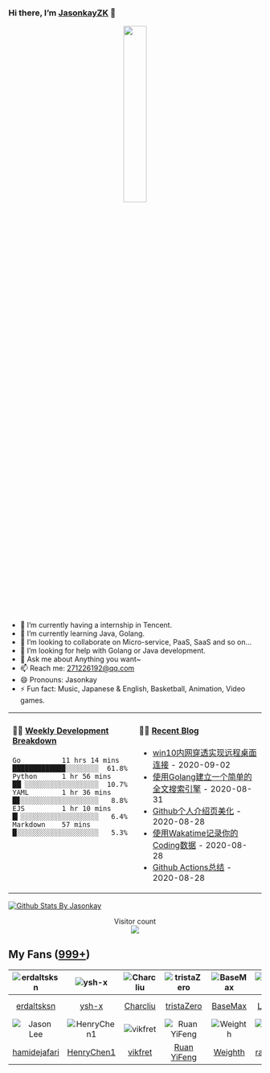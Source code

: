 ### Hi there, I’m [JasonkayZK](https://jasonkayzk.github.io/) 👋

<p align="center">
  <img src="https://github.com/JasonkayZK/jasonkayzk/blob/master/hello-world.gif" width="30%">
</p>


- 🔭 I’m currently having a internship in Tencent.
- 🌱 I’m currently learning Java, Golang.
- 👯 I’m looking to collaborate on Micro-service, PaaS, SaaS and so on…
- 🤔 I’m looking for help with Golang or Java development.
- 💬 Ask me about Anything you want~
- 📫 Reach me: 271226192@qq.com
- 😄 Pronouns: Jasonkay
- ⚡ Fun fact: Music, Japanese & English, Basketball, Animation, Video games.

<table width="800px">
<tr>
<td valign="top" width="50%">

#### 🏊‍♂️ <a href="https://gist.github.com/JasonkayZK/59ead22758ee823e48b558d3cff332f1" target="_blank">Weekly Development Breakdown</a>

<!-- code_time starts -->

```text
Go          11 hrs 14 mins ████████████▉░░░░░░░░  61.8%
Python      1 hr 56 mins   ██▏░░░░░░░░░░░░░░░░░░  10.7%
YAML        1 hr 36 mins   █▊░░░░░░░░░░░░░░░░░░░   8.8%
EJS         1 hr 10 mins   █▎░░░░░░░░░░░░░░░░░░░   6.4%
Markdown    57 mins        █░░░░░░░░░░░░░░░░░░░░   5.3%
```

<!-- code_time ends -->
</td>

<td valign="top" width="50%">

#### 🤹‍♀️ <a href="https://jasonkayzk.github.io/" target="_blank">Recent Blog</a>

<!-- blog starts -->
* <a href='https://jasonkayzk.github.io/2020/09/02/win10%E5%86%85%E7%BD%91%E7%A9%BF%E9%80%8F%E5%AE%9E%E7%8E%B0%E8%BF%9C%E7%A8%8B%E6%A1%8C%E9%9D%A2%E8%BF%9E%E6%8E%A5/' target='_blank'>win10内网穿透实现远程桌面连接</a> - 2020-09-02
* <a href='https://jasonkayzk.github.io/2020/08/31/%E4%BD%BF%E7%94%A8Golang%E5%BB%BA%E7%AB%8B%E4%B8%80%E4%B8%AA%E7%AE%80%E5%8D%95%E7%9A%84%E5%85%A8%E6%96%87%E6%90%9C%E7%B4%A2%E5%BC%95%E6%93%8E/' target='_blank'>使用Golang建立一个简单的全文搜索引擎</a> - 2020-08-31
* <a href='https://jasonkayzk.github.io/2020/08/28/Github%E4%B8%AA%E4%BA%BA%E4%BB%8B%E7%BB%8D%E9%A1%B5%E7%BE%8E%E5%8C%96/' target='_blank'>Github个人介绍页美化</a> - 2020-08-28
* <a href='https://jasonkayzk.github.io/2020/08/28/%E4%BD%BF%E7%94%A8Wakatime%E8%AE%B0%E5%BD%95%E4%BD%A0%E7%9A%84Coding%E6%95%B0%E6%8D%AE/' target='_blank'>使用Wakatime记录你的Coding数据</a> - 2020-08-28
* <a href='https://jasonkayzk.github.io/2020/08/28/Github-Actions%E6%80%BB%E7%BB%93/' target='_blank'>Github Actions总结</a> - 2020-08-28
<!-- blog ends -->

</td>
</tr>

</table>


[![Github Stats By Jasonkay](https://github-readme-stats.vercel.app/api?username=jasonkayzk&show_icons=true&title_color=0366d6&icon_color=ffc83d&text_color=24292e&bg_color=fff)](https://github.com/jasonkayzk/)


<p align="center"> 
  Visitor count<br>
  <img src="https://profile-counter.glitch.me/jasonkayzk/count.svg" />
</p>

## My Fans ([999+](https://github.com/jasonkayzk?tab=followers))

| ![erdaltsksn](https://avatars0.githubusercontent.com/u/22197800?s=80&v=4) | ![ysh-x](https://avatars3.githubusercontent.com/u/42147996?s=80&v=4) | ![Charcliu](https://avatars2.githubusercontent.com/u/23503649?s=80&v=4) | ![tristaZero](https://avatars2.githubusercontent.com/u/27757146?s=80&v=4) | ![BaseMax](https://avatars3.githubusercontent.com/u/2658040?s=80&v=4) | ![LouisYLWang](https://avatars3.githubusercontent.com/u/11455901?s=80&v=4) | ![ASJ-PAYIZ](https://avatars1.githubusercontent.com/u/48379266?s=80&v=4) | ![wangxiaoxiang5599](https://avatars2.githubusercontent.com/u/31461411?s=80&v=4) |
| :----------------------------------------------------------: | :----------------------------------------------------------: | :----------------------------------------------------------: | :----------------------------------------------------------: | :----------------------------------------------------------: | :----------------------------------------------------------: | :----------------------------------------------------------: | :----------------------------------------------------------: |
|         [erdaltsksn](https://github.com/erdaltsksn)          |              [ysh-x](https://github.com/ysh-x)               |           [Charcliu](https://github.com/Charcliu)            |         [tristaZero](https://github.com/tristaZero)          |            [BaseMax](https://github.com/BaseMax)             |        [LouisYLWang](https://github.com/LouisYLWang)         |          [ASJ-PAYIZ](https://github.com/ASJ-PAYIZ)           |  [wangxiaoxiang5599](https://github.com/wangxiaoxiang5599)   |
| ![Jason Lee](https://avatars1.githubusercontent.com/u/37927931?s=80&v=4) | ![HenryChen1](https://avatars3.githubusercontent.com/u/24852788?s=80&v=4) | ![vikfret](https://avatars3.githubusercontent.com/u/56179621?s=80&v=4) | ![Ruan YiFeng](https://avatars2.githubusercontent.com/u/905434?s=80&v=4) | ![Weighth](https://avatars3.githubusercontent.com/u/55311703?s=80&v=4) | ![rakzhodekams](https://avatars0.githubusercontent.com/u/16127381?s=80&v=4) | ![flashfoxter](https://avatars1.githubusercontent.com/u/2852886?s=80&v=4) | ![DuHouAn](https://avatars0.githubusercontent.com/u/33805265?s=80&v=4) |
|       [hamidejafari](https://github.com/hamidejafari)        |         [HenryChen1](https://github.com/HenryChen1)          |            [vikfret](https://github.com/vikfret)             |           [Ruan YiFeng](https://github.com/ruanyf)           |            [Weighth](https://github.com/Weighth)             |       [rakzhodekams](https://github.com/rakzhodekams)        |        [flashfoxter](https://github.com/flashfoxter)         |            [DuHouAn](https://github.com/DuHouAn)             |

